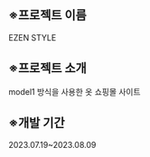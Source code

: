 <h2>※프로젝트 이름</h2>
<div>EZEN STYLE</div>
  
<h2>※프로젝트 소개</h2>
<div>model1 방식을 사용한 옷 쇼핑몰 사이트</div>

<h2>※개발 기간</h2>
<div>2023.07.19~2023.08.09</div>
